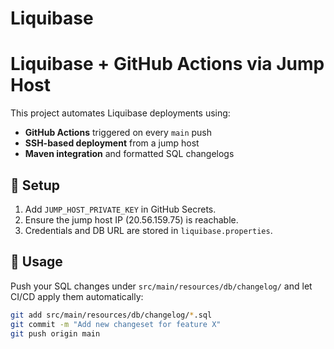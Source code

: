 # Liquibase
# Liquibase + GitHub Actions via Jump Host

This project automates Liquibase deployments using:

- **GitHub Actions** triggered on every `main` push
- **SSH-based deployment** from a jump host
- **Maven integration** and formatted SQL changelogs

## 🔐 Setup

1. Add `JUMP_HOST_PRIVATE_KEY` in GitHub Secrets.
2. Ensure the jump host IP (20.56.159.75) is reachable.
3. Credentials and DB URL are stored in `liquibase.properties`.

## 🚀 Usage

Push your SQL changes under `src/main/resources/db/changelog/` and let CI/CD apply them automatically:

```bash
git add src/main/resources/db/changelog/*.sql
git commit -m "Add new changeset for feature X"
git push origin main
